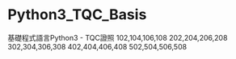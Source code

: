 # Python3_TQC_Basis
基礎程式語言Python3 - TQC證照
102,104,106,108
202,204,206,208
302,304,306,308
402,404,406,408
502,504,506,508
